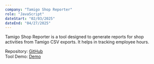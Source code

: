 ```yaml
---
company: "Tamigo Shop Reporter"
role: "JavaScript"
dateStart: "02/03/2025"
dateEnd: "04/27/2025"
---
```


Tamigo Shop Reporter is a tool designed to generate reports for shop activities from Tamigo CSV exports. It helps in tracking employee hours.

Repository: <a href="https://github.com/davgracia/tamigo-shop-reporter" target="_blank">GitHub</a>  
Tool Demo: <a href="https://tamigo-shop-reporter.davgracia.dev/" target="_blank">Demo</a>